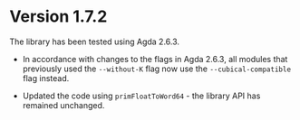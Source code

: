 Version 1.7.2
=============

The library has been tested using Agda 2.6.3.

* In accordance with changes to the flags in Agda 2.6.3, all modules that previously used
  the `--without-K` flag now use the `--cubical-compatible` flag instead.
  
* Updated the code using `primFloatToWord64` - the library API has remained unchanged.
